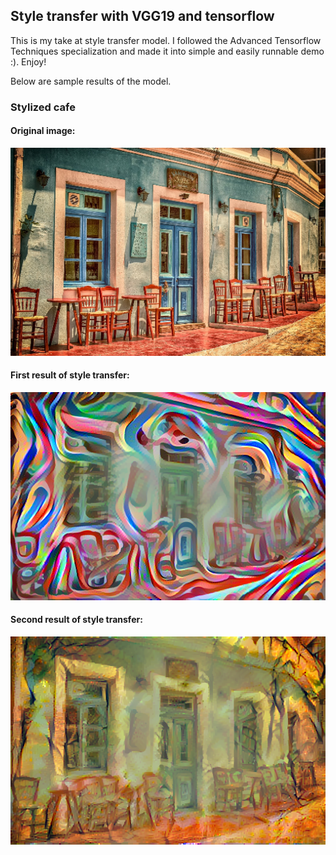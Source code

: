 ## Style transfer with VGG19 and tensorflow

This is my take at style transfer model. 
I followed the Advanced Tensorflow Techniques specialization and made it 
into simple and easily runnable demo :).
Enjoy!

Below are sample results of the model.

### Stylized cafe

#### Original image:
![original image](images/cafe_scaled.PNG)

[//]: # (![]&#40;images/cafe.png?raw=true&#41;)

#### First result of style transfer:

![first stylized image](preds/cafe_pred_0.PNG)

[//]: # (![]&#40;?raw=true&#41;)

#### Second result of style transfer:

![second stylized image](preds/cafe_pred_1.PNG)